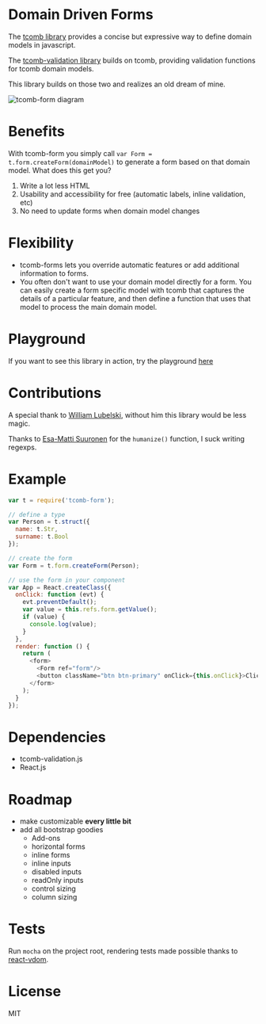 # Domain Driven Forms

The [tcomb library](https://github.com/gcanti/tcomb) provides a concise but expressive way to define domain models in javascript.  

The [tcomb-validation library](https://github.com/gcanti/tcomb-validation) builds on tcomb, providing validation functions for tcomb domain models. 

This library builds on those two and realizes an old dream of mine.

![tcomb-form diagram](https://gcanti.github.io/resources/tcomb-form/tcomb-form-diagram.png)

# Benefits

With tcomb-form you simply call `var Form = t.form.createForm(domainModel)` to generate a form based on that domain model. What does this get you? 

1. Write a lot less HTML
2. Usability and accessibility for free (automatic labels, inline validation, etc) 
3. No need to update forms when domain model changes

# Flexibility

- tcomb-forms lets you override automatic features or add additional information to forms.  
- You often don't want to use your domain model directly for a form. You can easily create a form specific model with tcomb that captures the details of a particular feature, and then define a function that uses that model to process the main domain model.  

# Playground

If you want to see this library in action, try the playground [here](http://gcanti.github.io/resources/tcomb-form/playground/playground.html)

# Contributions

A special thank to [William Lubelski](https://github.com/lubelski), without him this library would be less magic.

Thanks to [Esa-Matti Suuronen](https://github.com/epeli) for the `humanize()` function, I suck writing regexps.

# Example

```js
var t = require('tcomb-form');

// define a type
var Person = t.struct({
  name: t.Str,
  surname: t.Bool
});

// create the form
var Form = t.form.createForm(Person);

// use the form in your component
var App = React.createClass({
  onClick: function (evt) {
    evt.preventDefault();
    var value = this.refs.form.getValue();
    if (value) {
      console.log(value); 
    }
  },
  render: function () {
    return (
      <form>
        <Form ref="form"/>
        <button className="btn btn-primary" onClick={this.onClick}>Click me</button>
      </form>
    );    
  }
});
```

# Dependencies

- tcomb-validation.js
- React.js

# Roadmap

- make customizable **every little bit**
- add all bootstrap goodies
  - Add-ons
  - horizontal forms
  - inline forms
  - inline inputs
  - disabled inputs
  - readOnly inputs
  - control sizing
  - column sizing

# Tests

Run `mocha` on the project root, rendering tests made possible thanks to [react-vdom](https://github.com/gcanti/react-vdom).

# License

MIT